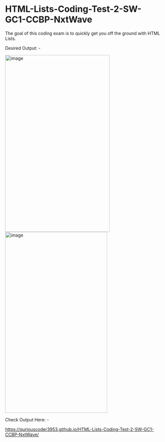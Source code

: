 # HTML-Lists-Coding-Test-2-SW-GC1-CCBP-NxtWave

The goal of this coding exam is to quickly get you off the ground with HTML Lists.


Desired Output: -



<img width="338" height="573" alt="image" src="https://github.com/user-attachments/assets/01486b54-f169-44a1-99f2-699bbb6f21e7" />



<img width="330" height="586" alt="image" src="https://github.com/user-attachments/assets/9121a5a1-7151-4e2f-96b8-3aef3eb3c872" />




Check Output Here: -

https://quriouscoder3953.github.io/HTML-Lists-Coding-Test-2-SW-GC1-CCBP-NxtWave/
